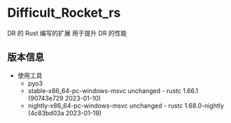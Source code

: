 # Difficult_Rocket_rs

DR 的 Rust 编写的扩展
用于提升 DR 的性能

## 版本信息
- 使用工具
  - pyo3 
  - stable-x86_64-pc-windows-msvc unchanged - rustc 1.66.1 (90743e729 2023-01-10) 
  - nightly-x86_64-pc-windows-msvc unchanged - rustc 1.68.0-nightly (4c83bd03a 2023-01-19)